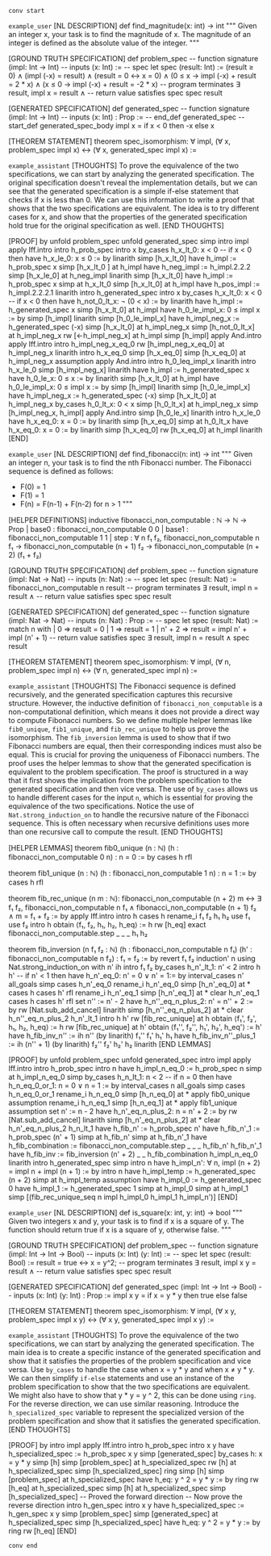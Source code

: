 `conv start`

`example_user`
[NL DESCRIPTION]
def find_magnitude(x: int) -> int
"""
Given an integer x, your task is to find the magnitude of x.
The magnitude of an integer is defined as the absolute value of the integer.
"""

[GROUND TRUTH SPECIFICATION]
def problem_spec
-- function signature
(impl: Int → Int)
-- inputs
(x: Int) :=
-- spec
let spec (result: Int) :=
(result ≥ 0) ∧
(impl (-x) = result) ∧
(result = 0 ↔ x = 0) ∧
(0 ≤ x → impl (-x) + result = 2 * x) ∧
(x ≤ 0 → impl (-x) + result = -2 * x)
-- program terminates
∃ result, impl x = result ∧
-- return value satisfies spec
spec result

[GENERATED SPECIFICATION]
def generated_spec
-- function signature
(impl: Int → Int)
-- inputs
(x: Int) : Prop :=
-- end_def generated_spec
--start_def generated_spec_body
impl x = if x < 0 then -x else x

[THEOREM STATEMENT]
theorem spec_isomorphism:
∀ impl,
(∀ x, problem_spec impl x) ↔
(∀ x, generated_spec impl x) :=

`example_assistant`
[THOUGHTS]
To prove the equivalence of the two specifications, we can start by analyzing the generated specification. 
The original specification doesn't reveal the implementation details, but we can see that the generated specification is a simple if-else statement that checks if x is less than 0.
We can use this information to write a proof that shows that the two specifications are equivalent.
The idea is to try different cases for x, and show that the properties of the generated specification hold true for the original specification as well.
[END THOUGHTS]

[PROOF]
by
unfold problem_spec
unfold generated_spec
simp
intro impl
apply Iff.intro
intro h_prob_spec
intro x
by_cases h_x_lt_0: x < 0
-- if x < 0 then
have h_x_le_0: x ≤ 0 := by
  linarith
simp [h_x_lt_0]
have h_impl := h_prob_spec x
simp [h_x_lt_0 ] at h_impl
have h_neg_impl := h_impl.2.2.2
simp [h_x_le_0] at h_neg_impl
linarith
simp [h_x_lt_0]
have h_impl := h_prob_spec x
simp at h_x_lt_0
simp [h_x_lt_0] at h_impl
have h_pos_impl := h_impl.2.2.2.1
linarith
intro h_generated_spec
intro x
by_cases h_x_lt_0: x < 0
-- if x < 0 then
have h_not_0_lt_x: ¬ (0 < x) := by
  linarith
have h_impl := h_generated_spec x
simp [h_x_lt_0] at h_impl
have h_0_le_impl_x: 0 ≤ impl x := by
  simp [h_impl]
  linarith
simp [h_0_le_impl_x]
have h_impl_neg_x := h_generated_spec (-x)
simp [h_x_lt_0] at h_impl_neg_x
simp [h_not_0_lt_x] at h_impl_neg_x
rw [←h_impl_neg_x] at h_impl
simp [h_impl]
apply And.intro
apply Iff.intro
intro h_impl_neg_x_eq_0
rw [h_impl_neg_x_eq_0] at h_impl_neg_x
linarith
intro h_x_eq_0
simp [h_x_eq_0]
simp [h_x_eq_0] at h_impl_neg_x
assumption
apply And.intro
intro h_0_leq_impl_x
linarith
intro h_x_le_0
simp [h_impl_neg_x]
linarith
have h_impl := h_generated_spec x
have h_0_le_x: 0 ≤ x := by
  linarith
simp [h_x_lt_0] at h_impl
have h_0_le_impl_x: 0 ≤ impl x := by
  simp [h_impl]
  linarith
simp [h_0_le_impl_x]
have h_impl_neg_x := h_generated_spec (-x)
simp [h_x_lt_0] at h_impl_neg_x
by_cases h_0_lt_x: 0 < x
simp [h_0_lt_x] at h_impl_neg_x
simp [h_impl_neg_x, h_impl]
apply And.intro
simp [h_0_le_x]
linarith
intro h_x_le_0
have h_x_eq_0: x = 0 := by
  linarith
simp [h_x_eq_0]
simp at h_0_lt_x
have h_x_eq_0: x = 0 := by
  linarith
simp [h_x_eq_0]
rw [h_x_eq_0] at h_impl
linarith
[END]


`example_user`
[NL DESCRIPTION]
def find_fibonacci(n: int) -> int
"""
Given an integer n, your task is to find the nth Fibonacci number.
The Fibonacci sequence is defined as follows:
- F(0) = 1
- F(1) = 1
- F(n) = F(n-1) + F(n-2) for n > 1
"""

[HELPER DEFINITIONS]
inductive fibonacci_non_computable : ℕ → ℕ → Prop
| base0 : fibonacci_non_computable 0 0
| base1 : fibonacci_non_computable 1 1
| step  : ∀ n f₁ f₂, fibonacci_non_computable n f₁ →
fibonacci_non_computable (n + 1) f₂ →
fibonacci_non_computable (n + 2) (f₁ + f₂)

[GROUND TRUTH SPECIFICATION]
def problem_spec
-- function signature
(impl: Nat → Nat)
-- inputs
(n: Nat) :=
-- spec
let spec (result: Nat) :=
fibonacci_non_computable n result
-- program terminates
∃ result, impl n = result ∧
-- return value satisfies spec
spec result

[GENERATED SPECIFICATION]
def generated_spec
-- function signature
(impl: Nat → Nat)
-- inputs
(n: Nat) : Prop :=
-- spec
let spec (result: Nat) :=
match n with
| 0 => result = 0
| 1 => result = 1
| n' + 2 => result = impl n' + impl (n' + 1)
-- return value satisfies spec
∃ result, impl n = result ∧
spec result

[THEOREM STATEMENT]
theorem spec_isomorphism:
∀ impl,
(∀ n, problem_spec impl n) ↔
(∀ n, generated_spec impl n) :=

`example_assistant`
[THOUGHTS]
The Fibonacci sequence is defined recursively, and the generated specification captures this recursive structure.
However, the inductive definition of `fibonacci_non_computable` is a non-computational definition, which means it does not provide a direct way to compute Fibonacci numbers. So we define multiple helper lemmas like `fib0_unique`, `fib1_unique`, and `fib_rec_unique` to help us prove the isomorphism. The `fib_inversion` lemma is used to show that if two Fibonacci numbers are equal, then their corresponding indices must also be equal. This is crucial for proving the uniqueness of Fibonacci numbers.
The proof uses the helper lemmas to show that the generated specification is equivalent to the problem specification. The proof is structured in a way that it first shows the implication from the problem specification to the generated specification and then vice versa. The use of `by_cases` allows us to handle different cases for the input `n`, which is essential for proving the equivalence of the two specifications. Notice the use of `Nat.strong_induction_on` to handle the recursive nature of the Fibonacci sequence. This is often necessary when recursive definitions uses more than one recursive call to compute the result.
[END THOUGHTS]

[HELPER LEMMAS]
theorem fib0_unique (n : ℕ) (h : fibonacci_non_computable 0 n) : n = 0 :=
by
cases h
rfl

theorem fib1_unique (n : ℕ) (h : fibonacci_non_computable 1 n) : n = 1 :=
by
cases h
rfl

theorem fib_rec_unique (n m : ℕ):
  fibonacci_non_computable (n + 2) m ↔
  ∃ f₁ f₂, fibonacci_non_computable n f₁ ∧
  fibonacci_non_computable (n + 1) f₂ ∧
  m = f₁ + f₂ :=
by
apply Iff.intro
intro h
cases h
rename_i f₁ f₂ h₁ h₂
use f₁
use f₂
intro h
obtain ⟨f₁, f₂, h₁, h₂, h_eq⟩ := h
rw [h_eq]
exact fibonacci_non_computable.step _ _ _ h₁ h₂

theorem fib_inversion (n f₁ f₂ : ℕ)
(h : fibonacci_non_computable n f₁) (h' : fibonacci_non_computable n f₂) :
  f₁ = f₂ :=
by
revert f₁ f₂
induction' n using Nat.strong_induction_on with n' ih
intro f₁ f₂
by_cases h_n'_lt_1: n' < 2
intro h h'
-- if n' < 1 then
have h_n'_eq_0: n' = 0 ∨ n' = 1:= by
  interval_cases n'
  all_goals simp
cases h_n'_eq_0
rename_i h_n'_eq_0
simp [h_n'_eq_0] at *
cases h
cases h'
rfl
rename_i h_n'_eq_1
simp [h_n'_eq_1] at *
clear h_n'_eq_1
cases h
cases h'
rfl
set n'' := n' - 2
have h_n''_eq_n_plus_2: n' = n'' + 2 := by
  rw [Nat.sub_add_cancel]
  linarith
simp [h_n''_eq_n_plus_2] at *
clear h_n''_eq_n_plus_2 h_n'_lt_1
intro h h'
rw [fib_rec_unique] at h
obtain ⟨f₁', f₂', h₁, h₂, h_eq⟩ := h
rw [fib_rec_unique] at h'
obtain ⟨f₁'', f₂'', h₁', h₂', h_eq'⟩ := h'
have h_fib_inv_n'' := ih n'' (by linarith) f₁'' f₁' h₁' h₁
have h_fib_inv_n''_plus_1 := ih (n'' + 1) (by linarith) f₂'' f₂' h₂' h₂
linarith
[END LEMMAS]

[PROOF]
by
unfold problem_spec
unfold generated_spec
intro impl
apply Iff.intro
intro h_prob_spec
intro n
have h_impl_n_eq_0 := h_prob_spec n
simp at h_impl_n_eq_0
simp
by_cases h_n_lt_1: n < 2
-- if n = 0 then
have h_n_eq_0_or_1: n = 0 ∨ n = 1 := by
  interval_cases n
  all_goals simp
cases h_n_eq_0_or_1
rename_i h_n_eq_0
simp [h_n_eq_0] at *
apply fib0_unique
assumption
rename_i h_n_eq_1
simp [h_n_eq_1] at *
apply fib1_unique
assumption
set n' := n - 2
have h_n'_eq_n_plus_2: n = n' + 2 := by
  rw [Nat.sub_add_cancel]
  linarith
simp [h_n'_eq_n_plus_2] at *
clear h_n'_eq_n_plus_2 h_n_lt_1
have h_fib_n' := h_prob_spec n'
have h_fib_n'_1 := h_prob_spec (n' + 1)
simp at h_fib_n'
simp at h_fib_n'_1
have h_fib_combination := fibonacci_non_computable.step _ _ _ h_fib_n' h_fib_n'_1
have h_fib_inv := fib_inversion (n' + 2) _ _ h_fib_combination h_impl_n_eq_0
linarith
intro h_generated_spec
simp
intro n
have h_impl_n': ∀ n, impl (n + 2) = impl n + impl (n + 1) := by
  intro n
  have h_impl_temp := h_generated_spec (n + 2)
  simp at h_impl_temp
  assumption
have h_impl_0 := h_generated_spec 0
have h_impl_1 := h_generated_spec 1
simp at h_impl_0
simp at h_impl_1
simp [(fib_rec_unique_seq n impl h_impl_0 h_impl_1 h_impl_n')]
[END]


`example_user`
[NL DESCRIPTION]
def is_square(x: int, y: int) -> bool
"""
Given two integers x and y, your task is to find if x is a square of y.
The function should return true if x is a square of y, otherwise false.
"""

[GROUND TRUTH SPECIFICATION]
def problem_spec
-- function signature
(impl: Int → Int → Bool)
-- inputs
(x: Int)
(y: Int) :=
-- spec
let spec (result: Bool) :=
result = true ↔ x = y^2;
-- program terminates
∃ result, impl x y = result ∧
-- return value satisfies spec
spec result

[GENERATED SPECIFICATION]
def generated_spec
(impl: Int → Int → Bool)
-- inputs
(x: Int)
(y: Int) : Prop :=
impl x y = if x = y * y then true else false

[THEOREM STATEMENT]
theorem spec_isomorphism:
∀ impl,
(∀ x y, problem_spec impl x y) ↔
(∀ x y, generated_spec impl x y) :=

`example_assistant`
[THOUGHTS]
To prove the equivalence of the two specifications, we can start by analyzing the generated specification.
The main idea is to create a specific instance of the generated specification and show that it satisfies the properties of the problem specification and vice versa.
Use `by_cases` to handle the case when x = y * y and when x ≠ y * y.
We can then simplify `if-else` statements and use an instance of the problem specification to show that the two specifications are equivalent. We might also have to show that y * y = y ^ 2, this can be done using `ring`.
For the reverse direction, we can use similar reasoning.
Introduce the `h_specialized_spec` variable to represent the specialized version of the problem specification and show that it satisfies the generated specification.
[END THOUGHTS]

[PROOF]
by
intro impl
apply Iff.intro
intro h_prob_spec
intro x y
have h_specialized_spec := h_prob_spec x y
simp [generated_spec]
by_cases h: x = y * y
simp [h]
simp [problem_spec] at h_specialized_spec
rw [h] at h_specialized_spec
simp [h_specialized_spec]
ring
simp [h]
simp [problem_spec] at h_specialized_spec
have h_eq: y ^ 2 = y * y := by ring
rw [h_eq] at h_specialized_spec
simp [h] at h_specialized_spec
simp [h_specialized_spec]
-- Proved the forward direction
-- Now prove the reverse direction
intro h_gen_spec
intro x y
have h_specialized_spec := h_gen_spec x y
simp [problem_spec]
simp [generated_spec] at h_specialized_spec
simp [h_specialized_spec]
have h_eq: y ^ 2 = y * y := by ring
rw [h_eq]
[END]

`conv end`